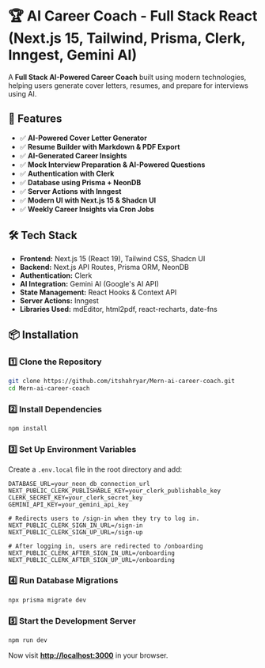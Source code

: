 # 🏆 AI Career Coach - Full Stack React (Next.js 15, Tailwind, Prisma, Clerk, Inngest, Gemini AI)

A **Full Stack AI-Powered Career Coach** built using modern technologies, helping users generate cover letters, resumes, and prepare for interviews using AI.

## 🚀 Features
- ✅ **AI-Powered Cover Letter Generator**  
- ✅ **Resume Builder with Markdown & PDF Export**  
- ✅ **AI-Generated Career Insights**  
- ✅ **Mock Interview Preparation & AI-Powered Questions**  
- ✅ **Authentication with Clerk**  
- ✅ **Database using Prisma + NeonDB**  
- ✅ **Server Actions with Inngest**  
- ✅ **Modern UI with Next.js 15 & Shadcn UI**  
- ✅ **Weekly Career Insights via Cron Jobs**  

## 🛠 Tech Stack
- **Frontend:** Next.js 15 (React 19), Tailwind CSS, Shadcn UI  
- **Backend:** Next.js API Routes, Prisma ORM, NeonDB  
- **Authentication:** Clerk  
- **AI Integration:** Gemini AI (Google's AI API)  
- **State Management:** React Hooks & Context API  
- **Server Actions:** Inngest  
- **Libraries Used:** mdEditor, html2pdf, react-recharts, date-fns  

## 📦 Installation
### 1️⃣ Clone the Repository  
```sh
git clone https://github.com/itshahryar/Mern-ai-career-coach.git
cd Mern-ai-career-coach
```

### 2️⃣ Install Dependencies  
```sh
npm install
```

### 3️⃣ Set Up Environment Variables  
Create a `.env.local` file in the root directory and add:  
```env
DATABASE_URL=your_neon_db_connection_url
NEXT_PUBLIC_CLERK_PUBLISHABLE_KEY=your_clerk_publishable_key
CLERK_SECRET_KEY=your_clerk_secret_key
GEMINI_API_KEY=your_gemini_api_key

# Redirects users to /sign-in when they try to log in.
NEXT_PUBLIC_CLERK_SIGN_IN_URL=/sign-in
NEXT_PUBLIC_CLERK_SIGN_UP_URL=/sign-up

# After logging in, users are redirected to /onboarding
NEXT_PUBLIC_CLERK_AFTER_SIGN_IN_URL=/onboarding
NEXT_PUBLIC_CLERK_AFTER_SIGN_UP_URL=/onboarding
```

### 4️⃣ Run Database Migrations  
```sh
npx prisma migrate dev
```

### 5️⃣ Start the Development Server  
```sh
npm run dev
```
Now visit **[http://localhost:3000](http://localhost:3000)** in your browser.
